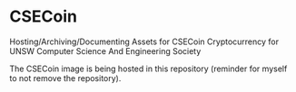 # CSECoin
Hosting/Archiving/Documenting Assets for CSECoin Cryptocurrency for UNSW Computer Science And Engineering Society

The CSECoin image is being hosted in this repository (reminder for myself to not remove the repository).
